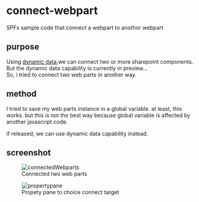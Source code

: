 # connect-webpart
SPFx sample code that connect a webpart to anothor webpart

## purpose
Using <a href="https://docs.microsoft.com/en-us/sharepoint/dev/spfx/dynamic-data" target="_blank">dynamic data</a>,we can connect two or more sharepoint components.<br />
But the dynamic data capability is currently in preview...<br />
So, i tried to connect two web parts in another way.

## method
I tried to save my web parts instance in a global variable.
at least, this works.
but this is not the best way because global variable is affected by another javascript code.

if released, we can use dynamic data capability instead.

## screenshot
<figure>
<img alt="connectedWebparts" src="https://github.com/MickNabewata/connect-webpart/wiki/images/connectedTwoWebparts.jpg" style="max-width:50%;" />
<figcaption>Connected two web parts</figcaption>
</figure>
<figure>
<img alt="propertypane" src="https://github.com/MickNabewata/connect-webpart/wiki/images/propetypane.jpg" style="max-width:50%;" />
<figcaption>Propety pane to choice connect target</figcaption>
</figure>
